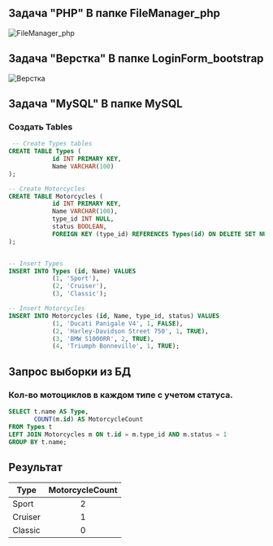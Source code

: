 ## Задача "PHP" В папке FileManager_php
![FileManager_php](http://dl4.joxi.net/drive/2024/06/02/0031/2220/2087084/84/cac1ef636d.jpg)
## Задача "Верстка" В папке LoginForm_bootstrap
![Верстка](http://dl4.joxi.net/drive/2024/06/02/0031/2220/2087084/84/bf87103008.jpg)
## Задача "MySQL" В папке MySQL

### Создать Tables
```sql 
 -- Create Types tables
CREATE TABLE Types (
            id INT PRIMARY KEY,
            Name VARCHAR(100)
);

-- Create Motorcycles
CREATE TABLE Motorcycles (
            id INT PRIMARY KEY,
            Name VARCHAR(100),
            type_id INT NULL,
            status BOOLEAN,
            FOREIGN KEY (type_id) REFERENCES Types(id) ON DELETE SET NULL ON UPDATE CASCADE
);


-- Insert Types
INSERT INTO Types (id, Name) VALUES
            (1, 'Sport'),
            (2, 'Cruiser'),
            (3, 'Classic');

-- Insert Motorcycles
INSERT INTO Motorcycles (id, Name, type_id, status) VALUES
            (1, 'Ducati Panigale V4', 1, FALSE),
            (2, 'Harley-Davidson Street 750', 1, TRUE),
            (3, 'BMW S1000RR', 2, TRUE),
            (4, 'Triumph Bonneville', 1, TRUE);
 ```

## Запрос выборки из БД
### Кол-во мотоциклов в каждом типе c учетом статуса.

```sql
SELECT t.name AS Type,
       COUNT(m.id) AS MotorcycleCount
FROM Types t
LEFT JOIN Motorcycles m ON t.id = m.type_id AND m.status = 1
GROUP BY t.name;
```
## Результат
| Type   | MotorcycleCount |
|---------|:---------------:|
| Sport |        2        |
| Cruiser |        1        |
| Classic |        0        |

